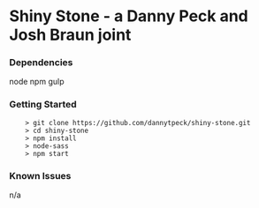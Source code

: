 # Shiny Stone - a Danny Peck and Josh Braun joint

### Dependencies
node
npm
gulp

### Getting Started
```
    > git clone https://github.com/dannytpeck/shiny-stone.git
    > cd shiny-stone
    > npm install
    > node-sass
    > npm start
```

### Known Issues
n/a
